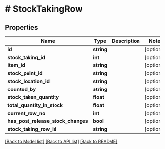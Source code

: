 # # StockTakingRow

## Properties

Name | Type | Description | Notes
------------ | ------------- | ------------- | -------------
**id** | **string** |  | [optional]
**stock_taking_id** | **int** |  | [optional]
**item_id** | **string** |  | [optional]
**stock_point_id** | **string** |  | [optional]
**stock_location_id** | **string** |  | [optional]
**counted_by** | **string** |  | [optional]
**stock_taken_quantity** | **float** |  | [optional]
**total_quantity_in_stock** | **float** |  | [optional]
**current_row_no** | **int** |  | [optional]
**has_post_release_stock_changes** | **bool** |  | [optional]
**stock_taking_row_id** | **string** |  | [optional]

[[Back to Model list]](../../README.md#models) [[Back to API list]](../../README.md#endpoints) [[Back to README]](../../README.md)
